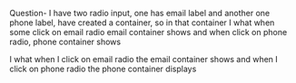 
Question-
I have two radio input, one has email label and another one phone label, have created a container, so in that container I what when some click on email radio email container shows and when click on phone radio, phone container shows

I what when I click on email radio the email container shows and when I click on phone radio the phone container displays
